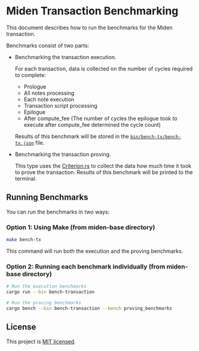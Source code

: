 # Miden Transaction Benchmarking

This document describes how to run the benchmarks for the Miden transaction.

Benchmarks consist of two parts:
- Benchmarking the transaction execution.

  For each transaction, data is collected on the number of cycles required to complete:
  - Prologue
  - All notes processing
  - Each note execution
  - Transaction script processing
  - Epilogue
  - After compute_fee (The number of cycles the epilogue took to execute after compute_fee determined the cycle count)
  
  Results of this benchmark will be stored in the [`bin/bench-tx/bench-tx.json`](bench-tx.json) file.
- Benchmarking the transaction proving. 

  This type uses the [Criterion.rs](https://github.com/bheisler/criterion.rs) to collect the data how much time it took to prove the transaction. Results of this benchmark will be printed to the terminal. 

## Running Benchmarks

You can run the benchmarks in two ways:

### Option 1: Using Make (from miden-base directory)

```bash
make bench-tx
```

This command will run both the execution and the proving benchmarks.

### Option 2: Running each benchmark individually (from miden-base directory)

```bash
# Run the execution benchmarks
cargo run --bin bench-transaction

# Run the proving benchmarks
cargo bench --bin bench-transaction --bench proving_benchmarks
```

## License

This project is [MIT licensed](../../LICENSE).